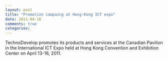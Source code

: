 ```yaml
---
layout: post
title: "Promotion campaing at Hong-Kong ICT expo"
date: 2011-04-16
comments: true
categories: 
---
```

<p>TechnoDevelop promotes its products and services at the Canadian Pavilion in the International ICT Expo held at Hong Kong Convention and Exhibition Center on April 13-16, 2011.</p>